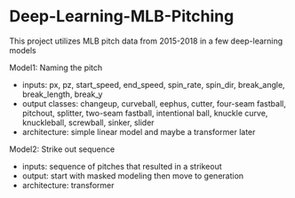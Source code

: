 # Deep-Learning-MLB-Pitching

This project utilizes MLB pitch data from 2015-2018 in a few deep-learning models

Model1: Naming the pitch
 - inputs: px, pz, start_speed, end_speed, spin_rate, spin_dir, break_angle, break_length, break_y
 - output classes: changeup, curveball,  eephus, cutter, four-seam fastball, pitchout, splitter, two-seam fastball,
                    intentional ball, knuckle curve, knuckleball, screwball, sinker, slider
 - architecture: simple linear model and maybe a transformer later

Model2: Strike out sequence
 - inputs: sequence of pitches that resulted in a strikeout
 - output: start with masked modeling then move to generation
 - architecture: transformer